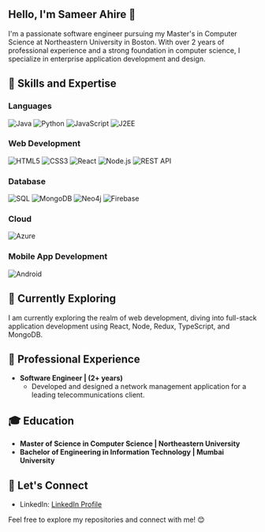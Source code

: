 ## Hello, I'm Sameer Ahire 👋

I'm a passionate software engineer pursuing my Master's in Computer Science at Northeastern University in Boston. With over 2 years of professional experience and a strong foundation in computer science, I specialize in enterprise application development and design.

## 🚀 Skills and Expertise

### Languages
![Java](https://img.shields.io/badge/Java-007396?style=for-the-badge&logo=java&logoColor=white)
![Python](https://img.shields.io/badge/Python-3776AB?style=for-the-badge&logo=python&logoColor=white)
![JavaScript](https://img.shields.io/badge/JavaScript-F7DF1E?style=for-the-badge&logo=javascript&logoColor=black)
![J2EE](https://img.shields.io/badge/J2EE-007396?style=for-the-badge&logo=java&logoColor=white)

### Web Development
![HTML5](https://img.shields.io/badge/HTML5-E34F26?style=for-the-badge&logo=html5&logoColor=white)
![CSS3](https://img.shields.io/badge/CSS3-1572B6?style=for-the-badge&logo=css3&logoColor=white)
![React](https://img.shields.io/badge/React-61DAFB?style=for-the-badge&logo=react&logoColor=white)
![Node.js](https://img.shields.io/badge/Node.js-339933?style=for-the-badge&logo=node.js&logoColor=white)
![REST API](https://img.shields.io/badge/REST_API-009688?style=for-the-badge&logo=rest-api&logoColor=white)

### Database
![SQL](https://img.shields.io/badge/SQL-4479A1?style=for-the-badge&logo=sql&logoColor=white)
![MongoDB](https://img.shields.io/badge/MongoDB-47A248?style=for-the-badge&logo=mongodb&logoColor=white)
![Neo4j](https://img.shields.io/badge/Neo4j-008CC1?style=for-the-badge&logo=neo4j&logoColor=white)
![Firebase](https://img.shields.io/badge/Firebase-FFCA28?style=for-the-badge&logo=firebase&logoColor=black)

### Cloud
![Azure](https://img.shields.io/badge/Azure-0089D6?style=for-the-badge&logo=microsoft-azure&logoColor=white)

### Mobile App Development
![Android](https://img.shields.io/badge/Android-3DDC84?style=for-the-badge&logo=android&logoColor=white)


## 🌱 Currently Exploring

I am currently exploring the realm of web development, diving into full-stack application development using React, Node, Redux, TypeScript, and MongoDB.

## 💼 Professional Experience

- **Software Engineer | (2+ years)**
  - Developed and designed a network management application for a leading telecommunications client.
    
## 🎓 Education

- **Master of Science in Computer Science | Northeastern University**
- **Bachelor of Engineering in Information Technology | Mumbai University**

## 🤝 Let's Connect

- LinkedIn: [LinkedIn Profile](https://www.linkedin.com/in/sameer-ahire-31512b174/)

Feel free to explore my repositories and connect with me! 😊



       

